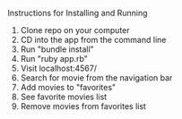 Instructions for Installing and Running

1) Clone repo on your computer
2) CD into the app from the command line
3) Run "bundle install"
4) Run "ruby app.rb"
5) Visit localhost:4567/
6) Search for movie from the navigation bar
7) Add movies to "favorites"
8) See favorite movies list
9) Remove movies from favorites list
